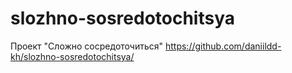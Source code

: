 # slozhno-sosredotochitsya
Проект "Сложно сосредоточиться"
https://github.com/daniildd-kh/slozhno-sosredotochitsya/
